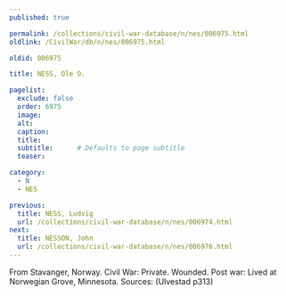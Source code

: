 ```yaml
---
published: true

permalink: /collections/civil-war-database/n/nes/006975.html
oldlink: /CivilWar/db/n/nes/006975.html

oldid: 006975

title: NESS, Ole O.

pagelist:
  exclude: false
  order: 6975
  image: 
  alt:
  caption:
  title:
  subtitle:      # Defaults to page subtitle
  teaser:

category: 
  - N 
  - NES

previous:
  title: NESS, Ludvig
  url: /collections/civil-war-database/n/nes/006974.html  
next:
  title: NESSON, John
  url: /collections/civil-war-database/n/nes/006976.html   
---
```

From Stavanger, Norway. Civil War: Private. Wounded. Post war: Lived at Norwegian Grove, Minnesota. Sources: (Ulvestad p313)